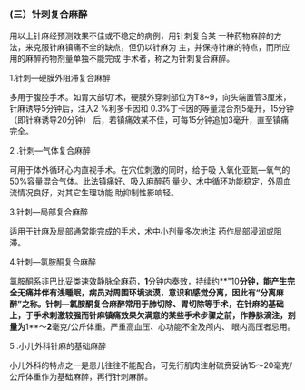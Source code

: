 ###   (三）针刺复合麻醉 

 用以上针麻经预测效果不佳或不稳定的病例，用针刺复合某 一种药物麻醉的方法，来克服针麻镇痛不全的缺点，但仍以针麻为 主，并保持针麻的特点，而所应用的麻醉药物剂量单独不能完成  手术者，称之为针刺复合麻醉。  

1.针刺—硬膜外阻滞复合麻醉

 多用于腹腔手术。如胃大部切‘术，硬膜外穿刺部位为T8~9，向头端置管3厘米，针麻诱导5分钟后，注入2 %利多卡因和 0.3%丁卡因的等量混合剂5毫升，15分钟（即针麻诱导20分钟） 后，若镇痛效某不佳，可每15分钟追加3毫升，直至镇痛完全。

  2 .针刺—气体复合麻醉 

 可用于体外循环心内直视手术。在穴位刺激的同时，给于吸  入氧化亚氮—氧气的50%容量混合气体。此法镇痛好、吸入麻醉药 量少、术中循环功能稳定，外周血流情况良好，对其它生理功能  助抑制性影响轻。

  3.针刺—局部复合麻醉

  适用于针麻及局部通常能完成的手术，术中小剂量多次地注 药作局部浸润或阻滞。  

 4.针刺—氯胺酮复合麻醉

  氯胺酮系非巴比妥类速效静脉全麻药，**1**分钟内奏效，持续约**"10**分钟，能产生完全无痛并伴有浅睡眠，病员对周围环境淡漠，意识和感觉分离，因此有“分离麻醉”之称。针刺—氯胺酮复合麻醉常用于肺切除、胃切除等手术，在针麻的基础上，于手术刺激较强而针麻镇痛效果欠满意的某些手术步骤之前，作静脉滴注，剂量为**1**〜**2**毫克/公斤体重。严重高血压、心功能不全及颅内、 眼内高压者忌用。

  5 .小儿外科针麻的基础麻醉 

 小儿外科的特点之一是患儿往往不能配合，可先行肌肉注射硫贲妥钠15〜20毫克/公斤体重作为基础麻醉，再行针刺麻醉。
